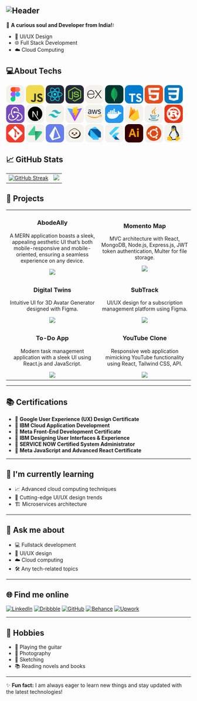 ![Header](https://github.com/user-attachments/assets/6907a812-6cd0-4cd4-9dbf-60784fd9948d)
---
🚀 **A curious soul and Developer from India!:**
- 🎨 UI/UX Design
- 🌐 Full Stack Development
- ☁️ Cloud Computing


## 💻About Techs

<p align="start" >
  <img src="https://raw.githubusercontent.com/tandpfun/skill-icons/65dea6c4eaca7da319e552c09f4cf5a9a8dab2c8/icons/Figma-Light.svg" alt="Figma" title="Figma" height="50"/>
  <img src="https://raw.githubusercontent.com/tandpfun/skill-icons/65dea6c4eaca7da319e552c09f4cf5a9a8dab2c8/icons/JavaScript.svg" alt="JavaScript" title="JavaScript" height="50"/>
  <img src="https://raw.githubusercontent.com/tandpfun/skill-icons/65dea6c4eaca7da319e552c09f4cf5a9a8dab2c8/icons/React-Dark.svg" alt="React" title="React" height="50"/>
  <img src="https://raw.githubusercontent.com/tandpfun/skill-icons/65dea6c4eaca7da319e552c09f4cf5a9a8dab2c8/icons/NodeJS-Dark.svg" alt="Node.js" title="Node.js" height="50"/>
  <img src="https://raw.githubusercontent.com/tandpfun/skill-icons/65dea6c4eaca7da319e552c09f4cf5a9a8dab2c8/icons/ExpressJS-Light.svg" alt="Express" title="Express" height="50"/>
  <img src="https://raw.githubusercontent.com/tandpfun/skill-icons/65dea6c4eaca7da319e552c09f4cf5a9a8dab2c8/icons/MongoDB.svg" alt="MongoDB" title="MongoDB" height="50"/>
  <img src="https://raw.githubusercontent.com/tandpfun/skill-icons/65dea6c4eaca7da319e552c09f4cf5a9a8dab2c8/icons/TypeScript.svg" alt="TypeScript" title="TypeScript" height="50"/>
  <img src="https://raw.githubusercontent.com/tandpfun/skill-icons/65dea6c4eaca7da319e552c09f4cf5a9a8dab2c8/icons/HTML.svg" alt="HTML5" title="HTML5" height="50"/>
  <img src="https://raw.githubusercontent.com/tandpfun/skill-icons/65dea6c4eaca7da319e552c09f4cf5a9a8dab2c8/icons/CSS.svg" alt="CSS3" title="CSS3" height="50"/>
  <img src="https://raw.githubusercontent.com/tandpfun/skill-icons/65dea6c4eaca7da319e552c09f4cf5a9a8dab2c8/icons/Redux.svg" alt="Redux" title="Redux" height="50"/>
  <img src="https://raw.githubusercontent.com/tandpfun/skill-icons/65dea6c4eaca7da319e552c09f4cf5a9a8dab2c8/icons/NextJS-Light.svg" alt="Next.js" title="Next.js" height="50"/>
  <img src="https://raw.githubusercontent.com/tandpfun/skill-icons/65dea6c4eaca7da319e552c09f4cf5a9a8dab2c8/icons/TailwindCSS-Light.svg" alt="Tailwind CSS" title="Tailwind CSS" height="50"/>
  <img src="https://raw.githubusercontent.com/tandpfun/skill-icons/65dea6c4eaca7da319e552c09f4cf5a9a8dab2c8/icons/Vite-Light.svg" alt="Vite.js" title="Vite.js" height="50"/>
  <img src="https://raw.githubusercontent.com/tandpfun/skill-icons/65dea6c4eaca7da319e552c09f4cf5a9a8dab2c8/icons/AWS-Light.svg" alt="AWS" title="AWS" height="50"/>
  <img src="https://raw.githubusercontent.com/tandpfun/skill-icons/65dea6c4eaca7da319e552c09f4cf5a9a8dab2c8/icons/Docker.svg" alt="Docker" title="Docker" height="50"/>
  <img src="https://raw.githubusercontent.com/tandpfun/skill-icons/65dea6c4eaca7da319e552c09f4cf5a9a8dab2c8/icons/Firebase-Light.svg" alt="Firebase" title="Firebase" height="50"/>
  <img src="https://raw.githubusercontent.com/tandpfun/skill-icons/65dea6c4eaca7da319e552c09f4cf5a9a8dab2c8/icons/Java-Light.svg" alt="Java"  title="Java" height="50"/>
  <img src="https://raw.githubusercontent.com/tandpfun/skill-icons/65dea6c4eaca7da319e552c09f4cf5a9a8dab2c8/icons/Rust.svg" alt="Rust" title="Rust" height="50"/>
  <img src="https://raw.githubusercontent.com/tandpfun/skill-icons/65dea6c4eaca7da319e552c09f4cf5a9a8dab2c8/icons/Git.svg" alt="Git" title="Git" height="50"/>
  <img src="https://raw.githubusercontent.com/tandpfun/skill-icons/65dea6c4eaca7da319e552c09f4cf5a9a8dab2c8/icons/Supabase-Light.svg" alt="Supabase" title="Supabase" height="50"/>
  <img src="https://raw.githubusercontent.com/tandpfun/skill-icons/65dea6c4eaca7da319e552c09f4cf5a9a8dab2c8/icons/Prisma.svg" alt="Prisma" title="Prisma" height="50"/>
  <img src="https://raw.githubusercontent.com/tandpfun/skill-icons/65dea6c4eaca7da319e552c09f4cf5a9a8dab2c8/icons/Bun-Light.svg" alt="Bun" title="Bun" height="50"/>
  <img src="https://raw.githubusercontent.com/tandpfun/skill-icons/65dea6c4eaca7da319e552c09f4cf5a9a8dab2c8/icons/Dart-Light.svg" alt="Dart" title="Dart" height="50"/>
  <img src="https://raw.githubusercontent.com/tandpfun/skill-icons/65dea6c4eaca7da319e552c09f4cf5a9a8dab2c8/icons/Flutter-Light.svg" alt="Flutter" title="Flutter" height="50"/>
  <img src="https://raw.githubusercontent.com/tandpfun/skill-icons/65dea6c4eaca7da319e552c09f4cf5a9a8dab2c8/icons/Illustrator.svg" alt="Illustrator" title="Illustrator" height="50"/>
  <img src="https://raw.githubusercontent.com/tandpfun/skill-icons/65dea6c4eaca7da319e552c09f4cf5a9a8dab2c8/icons/Ubuntu-Light.svg" alt="Ubuntu" title="Ubuntu" height="50"/>
  <img src="https://raw.githubusercontent.com/tandpfun/skill-icons/65dea6c4eaca7da319e552c09f4cf5a9a8dab2c8/icons/Linux-Light.svg" alt="Linux" title="Linux" height="50"/>
</p>

## 📈 GitHub Stats

<div align="center">
<table>
  <tr>
    <td>
      <a href="https://git.io/streak-stats">
        <img src="https://streak-stats.demolab.com?user=VSat08&border_radius=28&card_width=425&fire=EB9E09&ring=07A8EB&currStreakLabel=139703" alt="GitHub Streak">
      </a>
    </td>
    <td>
      <a href="https://github.com/anuraghazra/github-readme-stats">
        <img src="https://github-readme-stats.vercel.app/api/top-langs/?username=VSat08&layout=donut&border_radius=28">
      </a>
    </td>
  </tr>
</table>
</div>

## 🌟 Projects
<div align="center">
<table>
  <tr>
    <td align="center" width="50%">
      <h3>AbodeAlly</h3>
      <p>A MERN application boasts a sleek, appealing aesthetic UI that’s both mobile-responsive and mobile-oriented, ensuring a seamless experience on any device.</p>
      <img src="https://github.com/user-attachments/assets/d35130f1-6e47-4ec8-b23b-a5b3e5864afc" width="100%">
    </td>
    <td align="center" width="50%">
      <h3>Momento Map</h3>
      <p>MVC architecture with React, MongoDB, Node.js, Express.js, JWT token authentication, Multer for file storage.</p>
      <img src="https://github.com/VSat08/VSat08/assets/88581395/cda4c079-9f00-4bf1-8e7d-fb73fc62be49" width="100%">
    </td>
    
  </tr>
  <tr>
    <td align="center" width="50%">
      <h3>Digital Twins</h3>
      <p>Intuitive UI for 3D Avatar Generator designed with Figma.</p>
      <img src="https://github.com/VSat08/VSat08/assets/88581395/75cc97be-7a59-4760-a6d7-4d73c5ec9173" width="100%">
    </td>
    <td align="center" width="50%">
      <h3>SubTrack</h3>
      <p>UI/UX design for a subscription management platform using Figma.</p>
      <img src="https://github.com/VSat08/VSat08/assets/88581395/3314b8a8-b4a3-4ecb-9b5b-a93802f12de6" width="100%">
    </td>
  </tr>
  <tr>
    <td align="center" width="50%">
      <h3>To-Do App</h3>
      <p>Modern task management application with a sleek UI using React.js and JavaScript.</p>
      <img src="https://github.com/VSat08/VSat08/assets/88581395/199d95ce-29d9-4f6c-8409-4bcae148f2f5" width="100%">
    </td>
    <td align="center" width="50%">
      <h3>YouTube Clone</h3>
      <p>Responsive web application mimicking YouTube functionality using React, Tailwind CSS, API.</p>
      <img src="https://github.com/VSat08/VSat08/assets/88581395/a152e0e1-0855-4582-aebe-9cf296c78150" width="100%">
    </td>
  </tr>
</table>
</div>

---

## 📚 Certifications
- 🏅 **Google User Experience (UX) Design Certificate**
- 🏅 **IBM Cloud Application Development**
- 🏅 **Meta Front-End Development Certificate**
- 🏅 **IBM Designing User Interfaces & Experience**
- 🏅 **SERVICE NOW Certified System Administrator**
- 🏅 **Meta JavaScript and Advanced React Certificate**

---

## 🌱 I'm currently learning
- 📈 Advanced cloud computing techniques
- 🎨 Cutting-edge UI/UX design trends
- 🏗️ Microservices architecture

---

## 💬 Ask me about
- 💻 Fullstack development
- 🎨 UI/UX design
- ☁️ Cloud computing
- 🛠️ Any tech-related topics

---

## 🌐 Find me online
[![LinkedIn](https://img.shields.io/badge/-LinkedIn-0A66C2?style=flat&logo=linkedin&logoColor=white)](https://www.linkedin.com/in/satyam-verma-10416722a/)
[![Dribbble](https://img.shields.io/badge/-Dribbble-EA4C89?style=flat&logo=dribbble&logoColor=white)](https://dribbble.com/Vsam2001)
[![GitHub](https://img.shields.io/badge/GitHub-100000?style=flat&logo=github&logoColor=white)](https://github.com/VSat08)
[![Behance](https://img.shields.io/badge/Behance-0054F7?style=flat&logo=behance&logoColor=white)](https://www.behance.net/satyamverma15)
[![Upwork](https://img.shields.io/badge/UpWork-6FDA44?style=flat&logo=Upwork&logoColor=white)](https://www.upwork.com/freelancers/~01c4386cdf79a68169)

---

## 🎸 Hobbies
- 🎸 Playing the guitar
- 📸 Photography
- 🎨 Sketching
- 📚 Reading novels and books

---

✨ **Fun fact:** I am always eager to learn new things and stay updated with the latest technologies!
